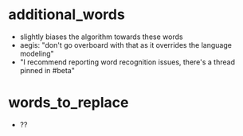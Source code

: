 # additional_words

- slightly biases the algorithm towards these words
- aegis: "don't go overboard with that as it overrides the language modeling"
- "I recommend reporting word recognition issues, there's a thread pinned in #beta"

# words_to_replace

- ??
